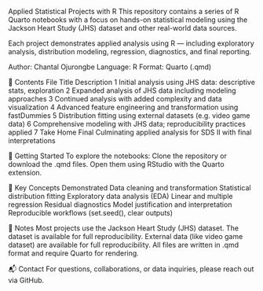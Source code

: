 Applied Statistical Projects with R
This repository contains a series of R Quarto notebooks with a focus on hands-on statistical modeling using the Jackson Heart Study (JHS) dataset and other real-world data sources.

Each project demonstrates applied analysis using R — including exploratory analysis, distribution modeling, regression, diagnostics, and final reporting.

Author: Chantal Ojurongbe
Language: R
Format: Quarto (.qmd)

📁 Contents
File	Title	Description
1	Initial analysis using JHS data: descriptive stats, exploration
2	Expanded analysis of JHS data including modeling approaches
3	Continued analysis with added complexity and data visualization
4	Advanced feature engineering and transformation using fastDummies
5	Distribution fitting using external datasets (e.g. video game data)
6	Comprehensive modeling with JHS data; reproducibility practices applied
7	Take Home Final	Culminating applied analysis for SDS II with final interpretations

🚀 Getting Started
To explore the notebooks:
Clone the repository or download the .qmd files.
Open them using RStudio with the Quarto extension.

🧠 Key Concepts Demonstrated
Data cleaning and transformation
Statistical distribution fitting
Exploratory data analysis (EDA)
Linear and multiple regression
Residual diagnostics
Model justification and interpretation
Reproducible workflows (set.seed(), clear outputs)

📌 Notes
Most projects use the Jackson Heart Study (JHS) dataset. The dataset is available for full reproducibility.
External data (like video game dataset) are available for full reproducibility.
All files are written in .qmd format and require Quarto for rendering.

📬 Contact
For questions, collaborations, or data inquiries, please reach out via GitHub.
